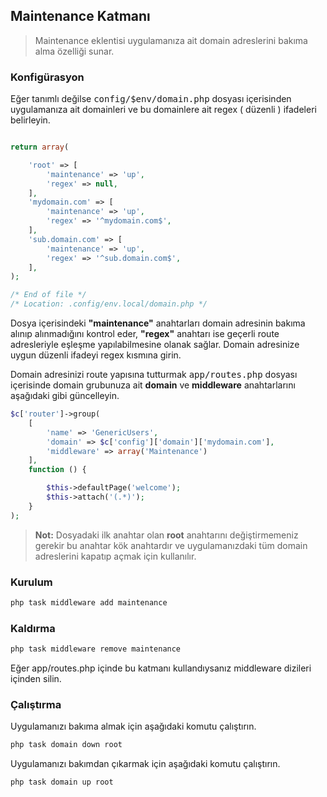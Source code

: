 
## Maintenance Katmanı

> Maintenance eklentisi uygulamanıza ait domain adreslerini bakıma alma özelliği sunar. 

<a name="maintenance-configuration"></a>

### Konfigürasyon

Eğer tanımlı değilse <kbd>config/$env/domain.php</kbd> dosyası içerisinden uygulamanıza ait domainleri ve bu domainlere ait regex ( düzenli ) ifadeleri belirleyin.

```php

return array(

    'root' => [
        'maintenance' => 'up',
        'regex' => null,
    ],
    'mydomain.com' => [
        'maintenance' => 'up',
        'regex' => '^mydomain.com$',
    ],
    'sub.domain.com' => [
        'maintenance' => 'up',
        'regex' => '^sub.domain.com$',
    ],
);

/* End of file */
/* Location: .config/env.local/domain.php */
```

Dosya içerisindeki <b>"maintenance"</b> anahtarları domain adresinin bakıma alınıp alınmadığını kontrol eder, <b>"regex"</b> anahtarı ise geçerli route adresleriyle eşleşme yapılabilmesine olanak sağlar. Domain adresinize uygun düzenli ifadeyi regex kısmına girin.

Domain adresinizi route yapısına tutturmak <kbd>app/routes.php</kbd> dosyası içerisinde domain grubunuza ait <b>domain</b> ve <b>middleware</b> anahtarlarını aşağıdaki gibi güncelleyin.

```php
$c['router']->group(
    [
        'name' => 'GenericUsers',
        'domain' => $c['config']['domain']['mydomain.com'], 
        'middleware' => array('Maintenance')
    ],
    function () {

        $this->defaultPage('welcome');
        $this->attach('(.*)');
    }
);
```

>**Not:** Dosyadaki ilk anahtar olan **root** anahtarını değiştirmemeniz gerekir bu anahtar kök anahtardır ve uygulamanızdaki tüm domain adreslerini kapatıp açmak için kullanılır.

<a name="maintenance-add"></a>

### Kurulum

```php
php task middleware add maintenance
```

<a name="maintenance-remove"></a>

### Kaldırma

```php
php task middleware remove maintenance
```

Eğer app/routes.php içinde bu katmanı kullandıysanız middleware dizileri içinden silin.

<a name="maintenance-run"></a>

### Çalıştırma

Uygulamanızı bakıma almak için aşağıdaki komutu çalıştırın.

```php
php task domain down root
```

Uygulamanızı bakımdan çıkarmak için aşağıdaki komutu çalıştırın.

```php
php task domain up root
```